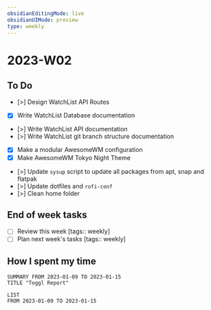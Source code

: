 ```yaml
---
obsidianEditingMode: live
obsidianUIMode: preview
type: weekly
---
```


# 2023-W02

## To Do

- [>] Design WatchList API Routes
- [x] Write WatchList Database documentation
- [>] Write WatchList API documentation
- [>] Write WatchList git branch structure documentation
- [x] Make a modular AwesomeWM configuration
- [x] Make AwesomeWM Tokyo Night Theme
- [>] Update `sysup` script to update all packages from apt, snap and flatpak
- [>] Update dotfiles and `rofi-conf`
- [>] Clean home folder

## End of week tasks

- [ ] Review this week [tags:: weekly]
- [ ] Plan next week's tasks [tags:: weekly]

## How I spent my time

```toggl
SUMMARY FROM 2023-01-09 TO 2023-01-15
TITLE "Toggl Report"
```

```toggl
LIST
FROM 2023-01-09 TO 2023-01-15
```

